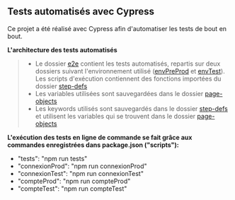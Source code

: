 ## Tests automatisés avec Cypress

Ce projet a été réalisé avec Cypress afin d'automatiser les tests de bout en bout. 


**L'architecture des tests automatisés**

> - Le dossier [e2e](cypress/e2e) contient les tests automatisés, repartis sur deux dossiers suivant l'environnement utilisé ([envPreProd](cypress/e2e/envPreprod/) et [envTest](cypress/e2e/envTest/)). Les scripts d'exécution contiennent des fonctions importées du dossier [step-defs](cypress/e2e/step-defs/)
> - Les variables utilisées sont sauvegardées dans le dossier [page-objects](cypress/e2e/page-objects/)
> - Les keywords utilisés sont sauvegardés dans le dossier [step-defs](cypress/e2e/step-defs/) et utilisent les variables qui se trouvent dans le dossier [page-objects](cypress/e2e/page-objects/)

  
**L'exécution des tests en ligne de commande se fait grâce aux commandes enregistrées dans package.json ("scripts"):**
- "tests": "npm run tests"
- "connexionProd": "npm run connexionProd"
- "connexionTest": "npm run connexionTest"
- "compteProd": "npm run compteProd"
- "compteTest": "npm run compteTest"
  
